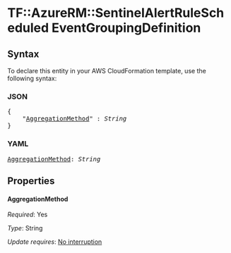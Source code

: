 # TF::AzureRM::SentinelAlertRuleScheduled EventGroupingDefinition

## Syntax

To declare this entity in your AWS CloudFormation template, use the following syntax:

### JSON

<pre>
{
    "<a href="#aggregationmethod" title="AggregationMethod">AggregationMethod</a>" : <i>String</i>
}
</pre>

### YAML

<pre>
<a href="#aggregationmethod" title="AggregationMethod">AggregationMethod</a>: <i>String</i>
</pre>

## Properties

#### AggregationMethod

_Required_: Yes

_Type_: String

_Update requires_: [No interruption](https://docs.aws.amazon.com/AWSCloudFormation/latest/UserGuide/using-cfn-updating-stacks-update-behaviors.html#update-no-interrupt)

